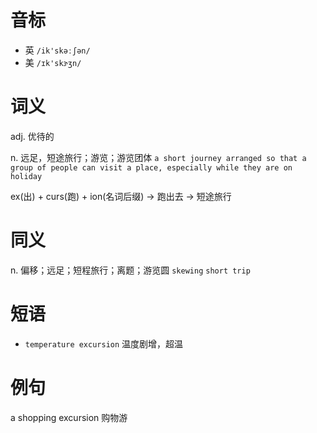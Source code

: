 # 音标

- 英 `/ik'skəːʃən/`
- 美 `/ɪk'skɝʒn/`

# 词义

adj. 优待的


n. 远足，短途旅行；游览；游览团体
`a short journey arranged so that a group of people can visit a place, especially while they are on holiday`



ex(出) + curs(跑) + ion(名词后缀) → 跑出去 → 短途旅行

# 同义

n. 偏移；远足；短程旅行；离题；游览圆
`skewing` `short trip`

# 短语

- `temperature excursion` 温度剧增，超温

# 例句

a shopping excursion
购物游



